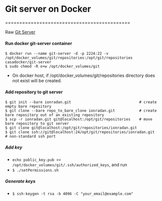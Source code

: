 # Git server on Docker
============================================

Raw [Git Server](http://git-scm.com/book/en/v1/Git-on-the-Server-Getting-Git-on-a-Server)

#### Run docker git-server container
  ```
  $ docker run --name git-server -d -p 2224:22 -v /opt/docker_volumes/git/repositories:/opt/git/repositories casadocker/git-server
  $ sudo chmod -R o+w /opt/docker_volumes/git
  ```
  * On docker host, if /opt/docker_volumes/git/repositories directory does not exist will be created.

#### Add repository to git server
  ```
  $ git init --bare ionradan.git                               # create empty bare repository
  $ git clone --bare repo_to_bare_clone ionradan.git           # create bare repository out of an existing repository
  $ scp -r ionradan.git git@localhost:/opt/git/repositories    # move bare repository to git server
  $ git clone git@localhost:/opt/git/repositories/ionradan.git
  $ git clone ssh://git@localhost:24/opt/git/repositories/ionradan.git    # non-standard ssh port
   ```

##### Add key
 * `echo public_key.pub >> /opt/docker_volumes/git/.ssh/authorized_keys`, and run
 * `$ ./setPermissions.sh`

##### Generate keys
  * `$ ssh-keygen -t rsa -b 4096 -C "your_email@example.com"`

